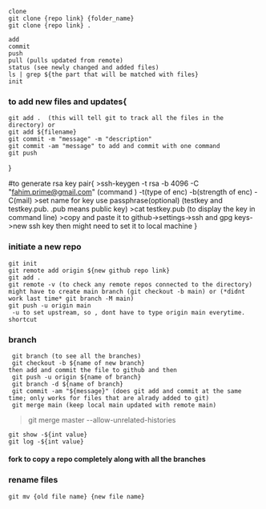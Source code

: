 ```
clone
git clone {repo link} {folder_name}
git clone {repo link} .
```
```
add
commit
push
pull (pulls updated from remote)
status (see newly changed and added files)
ls | grep ${the part that will be matched with files}
init
```

### to add new files and updates{
    git add .  (this will tell git to track all the files in the directory) or
    git add ${filename}
    git commit -m "message" -m "description"
    git commit -am "message" to add and commit with one command
    git push
}

#to generate rsa key pair{
    >ssh-keygen -t rsa -b 4096 -C "fahim.prime@gmail.com"
    (command ) -t(type of enc) -b(strength of enc) -C(mail)
    >set name for key
    use passphrase(optional)
    (testkey and testkey.pub. .pub means public key)
    >cat testkey.pub (to display the key in command line)
    >copy and paste it to github->settings->ssh and gpg keys->new ssh key
    then might need to set it to local machine
}

### initiate a new repo
```
git init
git remote add origin ${new github repo link}
git add .
git remote -v (to check any remote repos connected to the directory)
might have to create main branch (git checkout -b main) or (*didnt work last time* git branch -M main) 
git push -u origin main
 -u to set upstream, so , dont have to type origin main everytime. shortcut
```

### branch
```
 git branch (to see all the branches)
 git checkout -b ${name of new branch}
then add and commit the file to github and then 
 git push -u origin ${name of branch}
 git branch -d ${name of branch}
 git commit -am "${message}" (does git add and commit at the same time; only works for files that are alrady added to git)
 git merge main (keep local main updated with remote main)
```

>git merge master --allow-unrelated-histories

```
git show -${int value}
git log -${int value}
```
#### fork to copy a repo completely along with all the branches

### rename files
``` 
git mv {old file name} {new file name}
```
